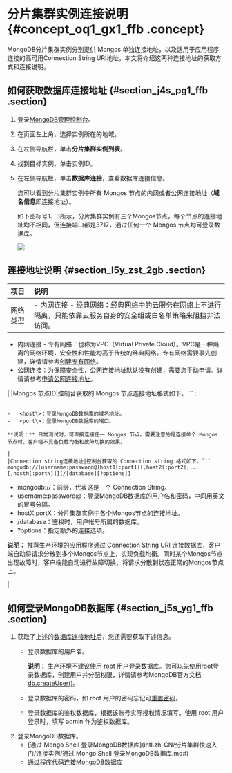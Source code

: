 # 分片集群实例连接说明 {#concept_oq1_gx1_ffb .concept}

MongoDB分片集群实例分别提供 Mongos 单独连接地址，以及适用于应用程序连接的高可用Connection String URI地址。本文将介绍这两种连接地址的获取方式和连接说明。

## 如何获取数据库连接地址 {#section_j4s_pg1_ffb .section}

1.  登录[MongoDB管理控制台](https://mongodb.console.aliyun.com/)。
2.  在页面左上角，选择实例所在的地域。
3.  在左侧导航栏，单击**分片集群实例列表**。
4.  找到目标实例，单击实例ID。
5.  在左侧导航栏，单击**数据库连接**，查看数据库连接信息。

    您可以看到分片集群实例中所有 Mongos 节点的内网或者公网连接地址（**域名信息**即连接地址）。

    如下图标号1、3所示，分片集群实例有三个Mongos节点，每个节点的连接地址均不相同，但连接端口都是3717，通过任何一个 Mongos 节点均可登录数据库。

    ![](http://static-aliyun-doc.oss-cn-hangzhou.aliyuncs.com/assets/img/6691/154891500813833_zh-CN.png)


## 连接地址说明 {#section_l5y_zst_2gb .section}

|项目|说明|
|:-|:-|
|网络类型| -   内网连接 - 经典网络：经典网络中的云服务在网络上不进行隔离，只能依靠云服务自身的安全组或白名单策略来阻挡非法访问。
-   内网连接 - 专有网络：也称为VPC（Virtual Private Cloud）。VPC是一种隔离的网络环境，安全性和性能均高于传统的经典网络。专有网络需要事先创建，详情请参考[创建专有网络](https://www.alibabacloud.com/help/zh/doc-detail/65402.htm)。
-   公网连接：为保障安全性，公网连接地址默认没有创建，需要您手动申请。详情请参考[申请公网连接地址](intl.zh-CN/分片集群快速入门/申请公网连接地址.md#)。

 |
|Mongos 节点ID|控制台获取的 Mongos 节点连接地址格式如下。```
<host>:<port>
```

-   <host\>：登录MongoDB数据库的域名地址。
-   <port\>：登录MongoDB数据库的端口。

**说明：** 日常测试时，可直接连接任一 Mongos 节点。需要注意的是连接单个 Mongos 节点时，客户端不具备负载均衡和故障切换的效果。

|
|Connection string连接地址|控制台获取的 Connection string 格式如下。```
mongodb://[username:password@]host1[:port1][,host2[:port2],...[,hostN[:portN]]][/[database][?options]]
```

-   mongodb://：前缀，代表这是一个 Connection String。
-   username:password@：登录MongoDB数据库的用户名和密码，中间用英文的冒号分隔。
-   hostX:portX：分片集群实例中各个Mongos节点的连接地址。
-   /database：鉴权时，用户帐号所属的数据库。
-   ?options：指定额外的连接选项。

**说明：** 推荐生产环境的应用程序通过 Connection String URI 连接数据库，客户端自动将请求分散到多个Mongos节点上，实现负载均衡。同时某个Mongos节点出现故障时，客户端能自动进行故障切换，将请求分散到状态正常的Mongos节点上。

|

## 如何登录MongoDB数据库 {#section_j5s_yg1_ffb .section}

1.  获取了上述的[数据库连接地址](#section_j4s_pg1_ffb)后，您还需要获取下述信息。
    -   登录数据库的用户名。

        **说明：** 生产环境不建议使用 root 用户登录数据库。您可以先使用root登录数据库，创建用户并分配权限，详情请参考MongoDB官方文档[db.createUser\(\)](https://docs.mongodb.com/manual/reference/method/db.createUser/)。

    -   登录数据库的密码，如 root 用户的密码忘记可[重置密码](intl.zh-CN/副本集快速入门/设置密码.md#)。
    -   登录数据库的鉴权数据库，根据该账号实际授权情况填写。使用 root 用户登录时，填写 admin 作为鉴权数据库。
2.  登录MongoDB数据库。
    -   [通过 Mongo Shell 登录MongoDB数据库](intl.zh-CN/分片集群快速入门/连接实例/通过 Mongo Shell 登录MongoDB数据库.md#)
    -   [通过程序代码连接MongoDB数据库](intl.zh-CN/分片集群快速入门/连接实例/程序代码连接.md#)


